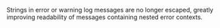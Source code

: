 Strings in error or warning log messages are no longer escaped, greatly
improving readability of messages containing nested error contexts.
